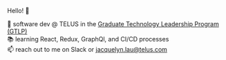 Hello! 👋

🌱 software dev @ TELUS in the <a href="https://www.telus.com/en/about/careers/graduate-technology-leadership-program"> Graduate Technology Leadership Program (GTLP) </a>  </br> 
📚 learning React, Redux, GraphQl, and CI/CD processes </br> 
📫 reach out to me on Slack or jacquelyn.lau@telus.com </br> 
